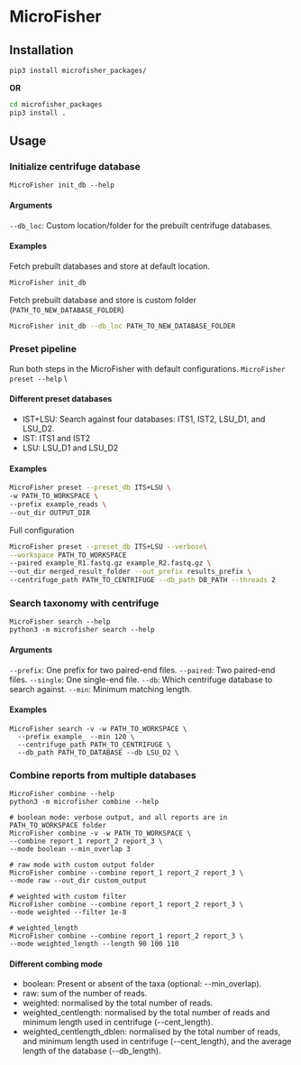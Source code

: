 # MicroFisher

## Installation
```bash
pip3 install microfisher_packages/
```
**OR**
```bash
cd microfisher_packages
pip3 install .
```

## Usage
### Initialize centrifuge database
`MicroFisher init_db --help`
#### Arguments
`--db_loc`: Custom location/folder for the prebuilt centrifuge databases.

#### Examples
Fetch prebuilt databases and store at default location.
```bash
MicroFisher init_db
```
Fetch prebuilt database and store is custom folder (`PATH_TO_NEW_DATABASE_FOLDER`)
```bash
MicroFisher init_db --db_loc PATH_TO_NEW_DATABASE_FOLDER
```

### Preset pipeline
Run both steps in the MicroFisher with default configurations.
`MicroFisher preset --help` \

#### Different preset databases
- IST+LSU: Search against four databases: ITS1, IST2, LSU_D1, and LSU_D2.
- IST: ITS1 and IST2
- LSU: LSU_D1 and LSU_D2

#### Examples
```bash
MicroFisher preset --preset_db ITS+LSU \
-w PATH_TO_WORKSPACE \
--prefix example_reads \
--out_dir OUTPUT_DIR 
```
Full configuration
```bash
MicroFisher preset --preset_db ITS+LSU --verbose\
--workspace PATH_TO_WORKSPACE
--paired example_R1.fastq.gz example_R2.fastq.gz \ 
--out_dir merged_result_folder --out_prefix results_prefix \
--centrifuge_path PATH_TO_CENTRIFUGE --db_path DB_PATH --threads 2
```

### Search taxonomy with centrifuge
`MicroFisher search --help` \
`python3 -m microfisher search --help`

#### Arguments
`--prefix`: One prefix for two paired-end files.
`--paired`: Two paired-end files.
`--single`: One single-end file.
`--db`: Which centrifuge database to search against.
`--min`: Minimum matching length.
#### Examples
```
MicroFisher search -v -w PATH_TO_WORKSPACE \
  --prefix example_ --min 120 \
  --centrifuge_path PATH_TO_CENTRIFUGE \
  --db_path PATH_TO_DATABASE --db LSU_D2 \
```



### Combine reports from multiple databases
`MicroFisher combine --help` \
`python3 -m microfisher combine --help`


```
# boolean mode: verbose output, and all reports are in PATH_TO_WORKSPACE folder
MicroFisher combine -v -w PATH_TO_WORKSPACE \
--combine report_1 report_2 report_3 \
--mode boolean --min_overlap 3

# raw mode with custom output folder
MicroFisher combine --combine report_1 report_2 report_3 \
--mode raw --out_dir custom_output

# weighted with custom filter
MicroFisher combine --combine report_1 report_2 report_3 \
--mode weighted --filter 1e-8

# weighted_length
MicroFisher combine --combine report_1 report_2 report_3 \
--mode weighted_length --length 90 100 110
```

#### Different combing mode
- boolean: Present or absent of the taxa (optional: --min_overlap).
- raw: sum of the number of reads.
- weighted: normalised by the total number of reads.
- weighted_centlength: normalised by the total number of reads and minimum
    length used in centrifuge (--cent_length).
- weighted_centlength_dblen: normalised by the total number of reads, and
    minimum length used in centrifuge (--cent_length), and the average
    length of the database (--db_length).